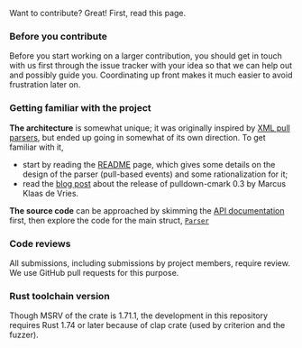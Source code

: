 Want to contribute? Great! First, read this page.

### Before you contribute

Before you start working on a larger contribution, you should get in touch with
us first through the issue tracker with your idea so that we can help out and
possibly guide you. Coordinating up front makes it much easier to avoid
frustration later on.

### Getting familiar with the project

**The architecture** is somewhat unique; it was originally inspired by [XML pull parsers](http://www.xmlpull.org), but ended up going in somewhat of its own direction. To get familiar with it, 
- start by reading the [README](README.md) page, which gives some details on the design of the parser (pull-based events) and some rationalization for it;
- read the [blog post](https://fullyfaithful.eu/pulldown-cmark) about the release of pulldown-cmark 0.3 by Marcus Klaas de Vries.

**The source code** can be approached by skimming the [API documentation](https://docs.rs/pulldown-cmark/latest/pulldown_cmark) first, then explore the code for the main struct, [`Parser`](https://docs.rs/pulldown-cmark/latest/pulldown_cmark/struct.Parser.html)

### Code reviews

All submissions, including submissions by project members, require review. We
use GitHub pull requests for this purpose.

### Rust toolchain version

Though MSRV of the crate is 1.71.1, the development in this repository requires Rust 1.74 or later because of clap crate (used by criterion and the fuzzer).

